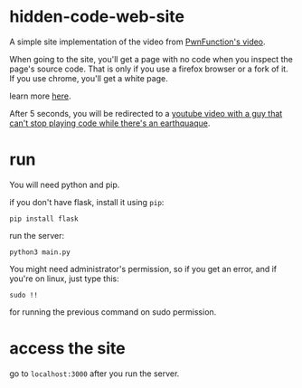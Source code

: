 # hidden-code-web-site

A simple site implementation of the video from [PwnFunction's video](https://www.youtube.com/watch?v=msdymgkhePo).

When going to the site, you'll get a page with no code when you inspect the page's source code.
That is only if you use a firefox browser or a fork of it. If you use chrome, you'll get a white page.

learn more [here](https://developer.mozilla.org/en-US/docs/Web/HTTP/Headers/Link).

After 5 seconds, you will be redirected to a [youtube video with a guy that can't stop playing code while there's an earthquaque](https://www.youtube.com/watch?v=L1GeSlydcrM).

# run

You will need python and pip.

if you don't have flask, install it using `pip`:
```
pip install flask
```

run the server:
```
python3 main.py
```
You might need administrator's permission, so if you get an error, and if you're on linux, just type this:
```
sudo !!
```
for running the previous command on sudo permission.

# access the site

go to `localhost:3000` after you run the server.